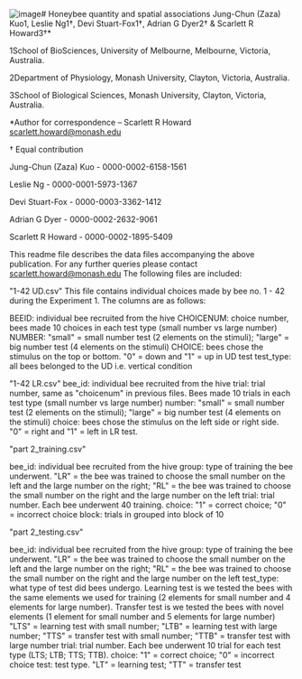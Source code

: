 ![image](https://github.com/tcleslieng/Honeybee-quantity-and-spatial-associations/assets/104546755/d07ed29d-1d21-4379-a226-24c2c9877991)# Honeybee quantity and spatial associations
Jung-Chun (Zaza) Kuo1, Leslie Ng1†, Devi Stuart-Fox1†, Adrian G Dyer2† & Scarlett R Howard3†*

1School of BioSciences, University of Melbourne, Melbourne, Victoria, Australia.

2Department of Physiology, Monash University, Clayton, Victoria, Australia.

3School of Biological Sciences, Monash University, Clayton, Victoria, Australia.

*Author for correspondence – Scarlett R Howard scarlett.howard@monash.edu

† Equal contribution

Jung-Chun (Zaza) Kuo - 0000-0002-6158-1561

Leslie Ng - 0000-0001-5973-1367

Devi Stuart-Fox - 0000-0003-3362-1412

Adrian G Dyer - 0000-0002-2632-9061

Scarlett R Howard - 0000-0002-1895-5409

This readme file describes the data files accompanying the above publication. For any further queries please contact scarlett.howard@monash.edu The following files are included:

"1-42 UD.csv" This file contains individual choices made by bee no. 1 - 42 during the Experiment 1. The columns are as follows:

BEEID: individual bee recruited from the hive
CHOICENUM: choice number, bees made 10 choices in each test type (small number vs large number)
NUMBER: "small" = small number test (2 elements on the stimuli); "large" = big number test (4 elements on the stimuli)
CHOICE: bees chose the stimulus on the top or bottom. "0" = down and "1" = up in UD test
test_type: all bees belonged to the UD i.e. vertical condition

"1-42 LR.csv"
bee_id: individual bee recruited from the hive
trial: trial number, same as "choicenum" in previous files. Bees made 10 trials in each test type (small number vs large number)
number: "small" = small number test (2 elements on the stimuli); "large" = big number test (4 elements on the stimuli)
choice: bees chose the stimulus on the left side or right side. "0" = right and "1" = left in LR test.

"part 2_training.csv"

bee_id: individual bee recruited from the hive
group: type of training the bee underwent. "LR" = the bee was trained to choose the small number on the left and the large number on the right; "RL" = the bee was trained to choose the small number on the right and the large number on the left
trial: trial number. Each bee underwent 40 training.
choice: "1" = correct choice; "0" = incorrect choice
block: trials in grouped into block of 10

"part 2_testing.csv"

bee_id: individual bee recruited from the hive
group: type of training the bee underwent. "LR" = the bee was trained to choose the small number on the left and the large number on the right; "RL" = the bee was trained to choose the small number on the right and the large number on the left
test_type: what type of test did bees undergo. Learning test is we tested the bees with the same elements we used for training (2 elements for small number and 4 elements for large number). Transfer test is we tested the bees with novel elements (1 element for small number and 5 elements for large number) "LTS" = learning test with small number; "LTB" = learning test with large number; "TTS" = transfer test with small number; "TTB" = transfer test with large number
trial: trial number. Each bee underwent 10 trial for each test type (LTS; LTB; TTS; TTB).
choice: "1" = correct choice; "0" = incorrect choice
test: test type. "LT" = learning test; "TT" = transfer test
